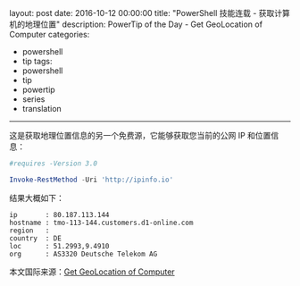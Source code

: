 layout: post
date: 2016-10-12 00:00:00
title: "PowerShell 技能连载 - 获取计算机的地理位置"
description: PowerTip of the Day - Get GeoLocation of Computer
categories:
- powershell
- tip
tags:
- powershell
- tip
- powertip
- series
- translation
---
这是获取地理位置信息的另一个免费源，它能够获取您当前的公网 IP 和位置信息：

```powershell
#requires -Version 3.0

Invoke-RestMethod -Uri 'http://ipinfo.io'
```

结果大概如下：

```
ip       : 80.187.113.144
hostname : tmo-113-144.customers.d1-online.com
region   : 
country  : DE
loc      : 51.2993,9.4910
org      : AS3320 Deutsche Telekom AG
```

<!--more-->
本文国际来源：[Get GeoLocation of Computer](http://community.idera.com/powershell/powertips/b/tips/posts/get-geolocation-of-computer)
